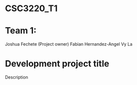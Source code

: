 # CSC3220_T1

# Team 1:
Joshua Fechete (Project owner)
Fabian Hernandez-Angel
Vy La

# Development project title
Description
